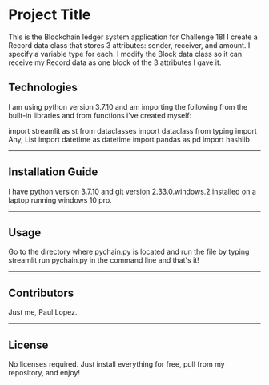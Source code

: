 # Project Title

This is the Blockchain ledger system application for Challenge 18! I create a Record data class that stores
3 attributes: sender, receiver, and amount. I specify a variable type for each.  I modify the Block data class
so it can receive my Record data as one block of the 3 attributes I gave it. 



## Technologies

I am using python version 3.7.10 and am importing the following from the built-in libraries and from functions i've created myself:

import streamlit as st
from dataclasses import dataclass
from typing import Any, List
import datetime as datetime
import pandas as pd
import hashlib

---

## Installation Guide

I have python version 3.7.10 and git version 2.33.0.windows.2 installed on a laptop running windows 10 pro.

---


## Usage

Go to the directory where pychain.py is located and run the file by typing streamlit run pychain.py in the command
line and that's it!


---

## Contributors
Just me, Paul Lopez.


---

## License
No licenses required. Just install everything for free, pull from my repository, and enjoy!
